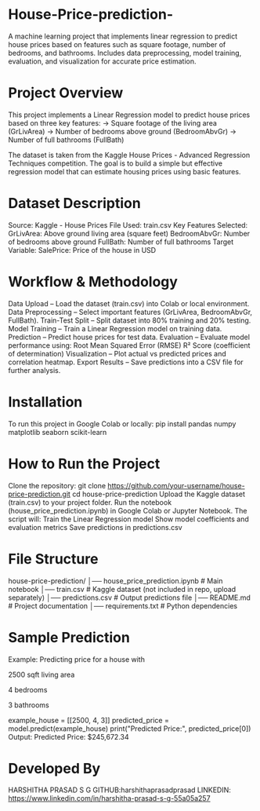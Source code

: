 # House-Price-prediction-
A machine learning project that implements linear regression to predict house prices based on features such as square footage, number of bedrooms, and bathrooms. Includes data preprocessing, model training, evaluation, and visualization for accurate price estimation.
# Project Overview
This project implements a Linear Regression model to predict house prices based on three key features:
-> Square footage of the living area (GrLivArea)
-> Number of bedrooms above ground (BedroomAbvGr)
-> Number of full bathrooms (FullBath)

The dataset is taken from the Kaggle House Prices - Advanced Regression Techniques competition.
The goal is to build a simple but effective regression model that can estimate housing prices using basic features.

# Dataset Description

Source: Kaggle - House Prices
File Used: train.csv
Key Features Selected:
GrLivArea: Above ground living area (square feet)
BedroomAbvGr: Number of bedrooms above ground
FullBath: Number of full bathrooms
Target Variable:
SalePrice: Price of the house in USD

# Workflow & Methodology
Data Upload – Load the dataset (train.csv) into Colab or local environment.
Data Preprocessing – Select important features (GrLivArea, BedroomAbvGr, FullBath).
Train-Test Split – Split dataset into 80% training and 20% testing.
Model Training – Train a Linear Regression model on training data.
Prediction – Predict house prices for test data.
Evaluation – Evaluate model performance using:
Root Mean Squared Error (RMSE)
R² Score (coefficient of determination)
Visualization – Plot actual vs predicted prices and correlation heatmap.
Export Results – Save predictions into a CSV file for further analysis.

# Installation
To run this project in Google Colab or locally:
pip install pandas numpy matplotlib seaborn scikit-learn

# How to Run the Project
Clone the repository:
git clone https://github.com/your-username/house-price-prediction.git
cd house-price-prediction
Upload the Kaggle dataset (train.csv) to your project folder.
Run the notebook (house_price_prediction.ipynb) in Google Colab or Jupyter Notebook.
The script will:
Train the Linear Regression model
Show model coefficients and evaluation metrics
Save predictions in predictions.csv

# File Structure
house-price-prediction/
│── house_price_prediction.ipynb   # Main notebook
│── train.csv                      # Kaggle dataset (not included in repo, upload separately)
│── predictions.csv                # Output predictions file
│── README.md                      # Project documentation
│── requirements.txt               # Python dependencies

# Sample Prediction

Example: Predicting price for a house with

2500 sqft living area

4 bedrooms

3 bathrooms

example_house = [[2500, 4, 3]]
predicted_price = model.predict(example_house)
print("Predicted Price:", predicted_price[0])
Output:
Predicted Price: $245,672.34

# Developed By

HARSHITHA PRASAD S G
GITHUB:harshithaprasadprasad
LINKEDIN: https://www.linkedin.com/in/harshitha-prasad-s-g-55a05a257
